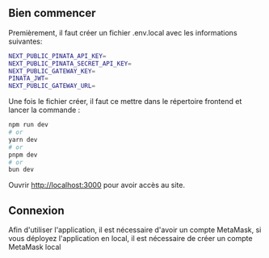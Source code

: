 ## Bien commencer

Premièrement, il faut créer un fichier .env.local avec les informations suivantes:

```bash
NEXT_PUBLIC_PINATA_API_KEY=
NEXT_PUBLIC_PINATA_SECRET_API_KEY=
NEXT_PUBLIC_GATEWAY_KEY=
PINATA_JWT=
NEXT_PUBLIC_GATEWAY_URL=
```

Une fois le fichier créer, il faut ce mettre dans le répertoire frontend et lancer la commande :
```bash
npm run dev
# or
yarn dev
# or
pnpm dev
# or
bun dev
```

Ouvrir [http://localhost:3000](http://localhost:3000) pour avoir accès au site.


## Connexion

Afin d'utiliser l'application, il est nécessaire d'avoir un compte MetaMask, si vous déployez l'application en local, il est nécessaire de créer un compte MetaMask local
